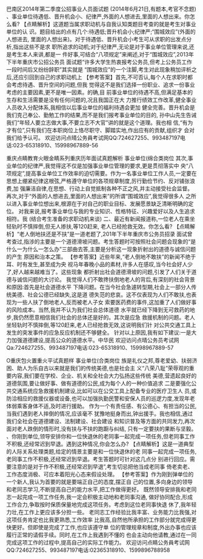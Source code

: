 巴南区2014年第二季度公招事业人员面试题
(2014年6月21日,有题本,考官不念题)
、事业单位待遇低、晋升机会小、纪律严,外面的人想进去,里面的人想出来。你怎
么看?
【点睛解析】这道题当属求职动机与自我认知类题目考查的就是考生对事业单位的认
识。题目给出的点有几个:待遇低;晋升机会小;纪律严;“围城效应”(外面的人想进去,
里面的人想出来)。对于待遇低、晋升机会小考生可从求职的出发点分析,指出这些不是求
职所追求的动机;对于纪律严,无论是对于事业单位管理来说,还是考生本人来讲,都是一
件好事,可结合“八项规定”来阐述,对于“围城效应”,2013年下半年重庆市公招公务员
面试题“许多大学生热衷报考公务员,但考上公务员工作一段时间后又纷纷辞职”其实就是
“围城效应”的一个注脚,考生对此现象稍加评析之后,还应引回到自己的求职动机上
【参考答案】首先,不可否认,每个人在求职时都会考虑待遇、晋升空间的问题,但我
觉得这不是我们选择一份职业、追求一份事业考虑的主要因素,更不是唯一因素。的确,目
前事业单位的待遇不高,但满足基本的生存和生活需要是没有任何问题的,况且我国正在大
力推行绩效工作改革,健全事业人员收入分配体系,我相信以后事业单位的福利待遇会更加
健全完善。晋升机会是我们克己奉公、勤勉工作的结果,而不是我们报考事业单位的目的,
孙中山先生告诫我们“年轻人要立志做大事,不要立志不大官”讲的就是这个道理。我也相
信,“有为才有位”,只有我们在本职岗位上恪尽职守、脚踏实地,作出应有的贡献,组织才
会对我们给予认可。
欢迎访问点晴公务員考试网QQ:724627255、993487197电话:023-65318910、15998967889-56


重庆点睛教育火眼金睛系列重庆历年面试真题解析
事业单位(绵合类岗位
其次,事业单位的纪律严,我觉得这不仅是加强事业单位管理的要求,更是贯彻落实中
央“八项规定”,提高事业单位工作效率的迫切需要。作为一名事业单位工作人员,一定要在
思想上绷紧纪律这根弦,严格遵守单位的各项规章制度,厉行勤俭节约、反对铺张浪费,加
强廉洁自律,在思想、行动上自觉抵制各种不正之风,并主动接受社会监督。
再次,对于“外面的人想进去,里面的人想出来”的所谓“围城效应”,我觉得很多人
之所以进入事业单位想出来,根源在于对自己的职业目标、发展愿景缺乏清晰明确的定位。
对我来说,报考事业单位与我的专业知识、性格特征、兴趣爱好以及人生追求相符。我
(结合考生准备的求职动机来谈)
二、最近有新闻报道称,一位老人在乘坐轻轨时不慎摔倒,但无人掺扶,等120赶来,
老人已经抢救无效。你怎么看?
【点睛解析】“老人倒地扶还是不扶”是一道老题了,201年下半年重庆市公务员招录
面试曾考查过,指涉的主要是一个道德滑坡问题。考生答题时可按照社会问题会现象的“是
什么一为什么一怎么办”三部曲去答,主要是分析这一现象折射出的道德与诚信问题的产生
原因和治本之策。
【参考答案】近些年来,“老人倒地不敢扶”的新闻不绝于耳、时有发生,甚至成为央
视马年春晚小品的素材,许多人在感叹,当今社会好人少了,好人越来越难当了。这些现象
都折射出社会道德滑坡的问题,引发了人们关于道德与诚信问题的大讨论。
我觉得人们不敢搀扶倒地老人的背后,有深刻的社会背景和原因:首先是社会道德水平
下降问题。在当今社会急遽转型期,社会上一部分人传统美德、社会公德已经缺失,这是道
德失范的悲哀。这不仅表现为人们不敢扶,也表现为一些人扶了倒地老人,反而被老人子女
索要医药费的事件,这加重了人们做好事的风险成本。当然,我并不认为我们社会总体道德
水平就已经下降到无可救药的地步,我仍然愿意相信我们社会的总体还是好的。其次是应急
救援机制的问题。老人坐轻轨时不慎摔倒,等120赶来,老人已经抢救无效,这说明我们针
对公共交通工具上发生的突发事件的应急反应机制还不够健全。
针对以上原因,我有如下建议:一是大力加强道德建设,提高公众的道德水平。中华民
欢迎访问点晴公务员考试网Qa:724627255、993487197电话:023-65318910、15998967889-57


O重庆包火置重火平试真题样
事业单位(合类岗位
族是礼仪之邦,尊老爱幼、扶弱济困、助人为乐自古以来就是我们的传统美德,也是社会主
义“八荣八耻”荣辱观的重要内容,我们要在学校、企业、机关和全社会大力弘扬这些传统
美德,营遗起良好的道德氛围,要让做好事、做有道德的公民,成为每个人的一种价值追求
二是要强化公共交通系统应急救援机制建设,比如可以在公交工具上配备专业的医疗卫生人
员,或防洽相应的救援仪器或设备,也可以加强执勤民警和安保人员的巡逻力度,发现年老
体弱乘客身体不适,及时进行援助。
作为一个有责任感、有公德心、有担当的公民,当我们遇到老人摔倒的情况,应该毫不
犹豫地挺身而出,钟出援手。我也相信,通过我们全社会在道德建设、法制建设、社会建设
和知识普及等方面的共同发力,再次面对老人跌倒的情形时,没有扶与不扶的跑蹰与纠结,
只有一定要扶的果断与坚毅。
、你刚到单位,领导安排你和一位快退休的老同事一起完成一项任务,但老同事工作
不积极,还经常迟到早退。遇到这种情况,你会怎么办?
【点睛解析】这是一道典型的人际关系处理类题,给定的情景主要是和一位快退休的老
同事一起完成一项任务,老同事工作不积极,还经常迟到早退。考生答题时可针对这几点分
别进行回应。需要注意的是对于作不积极,还经常迟到早退”,考生切忌把他当成老同事
倚老卖老、工作态度消极、可应本着阳光心态来假设处理。
【参考答案】作为刚到弹单位的一个新人,我认为首要的就是要端正自己的态度,摆正自
己的位置,多向身边的领导和老同志学习,不断提高自己的能力水平,把工作做得更好。
既然领导安排我和老同志一起完成一项工作任务,我一定会积极主动地和老同事沟通,
做好协同配合,形成工作合力,争取按时保质保量地完成这项任务。考虑到这位老同事快退
休了,我年轻力壮,在工作上更应该多分担一些。
老同志工作经验比我丰富、业务能力比我强,对这项任务肯定也比我更熟悉,工作效率
比我高,自然他所承担的工作部分就完成得更快更好。但即使是完成了工作,也应该遵守单
位的管理规章和制度,外出办事也应该履行正常的请假手续。同时,在工作上我遇到不懂的
也会主动向他请教,通过在一同完成这项工作的过程中,提高自己的实际工作能力。
欢迎访问点睛公务員考试网QQ:724627255、993487197电话:02365318910、1599896788958